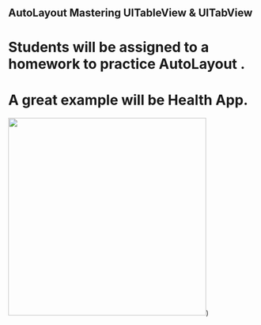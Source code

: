 ## AutoLayout Mastering UITableView & UITabView
# Students will be assigned to a homework to practice AutoLayout . 
# A great example will be Health App.



<img src = https://user-images.githubusercontent.com/34104180/141259611-dfe3b672-6f70-43e8-a92a-53b500c0a107.PNG width="400" hieght="400" />)





